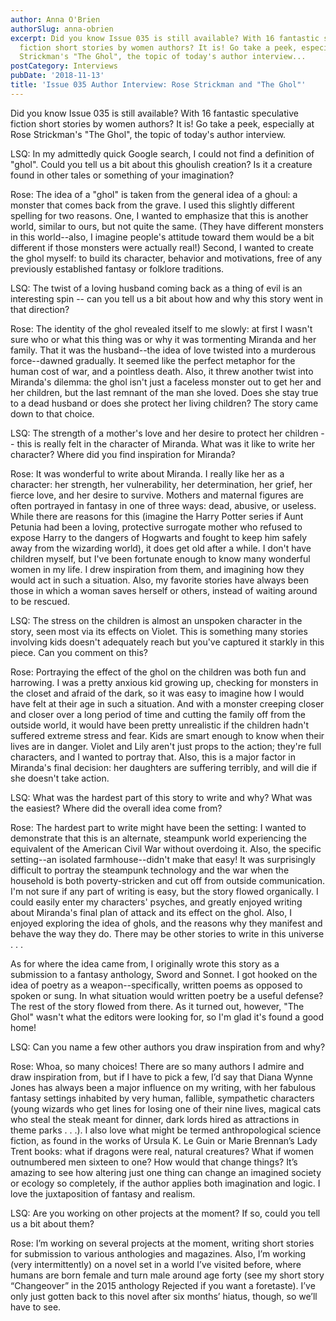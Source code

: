 ```yaml
---
author: Anna O'Brien
authorSlug: anna-obrien
excerpt: Did you know Issue 035 is still available? With 16 fantastic speculative
  fiction short stories by women authors? It is! Go take a peek, especially at Rose
  Strickman's "The Ghol", the topic of today's author interview...
postCategory: Interviews
pubDate: '2018-11-13'
title: 'Issue 035 Author Interview: Rose Strickman and "The Ghol"'
---
```

Did you know Issue 035 is still available? With 16 fantastic speculative fiction short stories by women authors? It is! Go take a peek, especially at Rose Strickman's "The Ghol", the topic of today's author interview.

LSQ: In my admittedly quick Google search, I could not find a definition of "ghol". Could you tell us a bit about this ghoulish creation? Is it a creature found in other tales or something of your imagination?

Rose: The idea of a "ghol" is taken from the general idea of a ghoul: a monster that comes back from the grave. I used this slightly different spelling for two reasons. One, I wanted to emphasize that this is another world, similar to ours, but not quite the same. (They have different monsters in this world--also, I imagine people's attitude toward them would be a bit different if those monsters were actually real!) Second, I wanted to create the ghol myself: to build its character, behavior and motivations, free of any previously established fantasy or folklore traditions.

LSQ: The twist of a loving husband coming back as a thing of evil is an interesting spin -- can you tell us a bit about how and why this story went in that direction?

Rose: The identity of the ghol revealed itself to me slowly: at first I wasn't sure who or what this thing was or why it was tormenting Miranda and her family. That it was the husband--the idea of love twisted into a murderous force--dawned gradually. It seemed like the perfect metaphor for the human cost of war, and a pointless death. Also, it threw another twist into Miranda's dilemma: the ghol isn't just a faceless monster out to get her and her children, but the last remnant of the man she loved. Does she stay true to a dead husband or does she protect her living children? The story came down to that choice.

LSQ: The strength of a mother's love and her desire to protect her children -- this is really felt in the character of Miranda. What was it like to write her character? Where did you find inspiration for Miranda?

Rose: It was wonderful to write about Miranda. I really like her as a character: her strength, her vulnerability, her determination, her grief, her fierce love, and her desire to survive. Mothers and maternal figures are often portrayed in fantasy in one of three ways: dead, abusive, or useless. While there are reasons for this (imagine the Harry Potter series if Aunt Petunia had been a loving, protective surrogate mother who refused to expose Harry to the dangers of Hogwarts and fought to keep him safely away from the wizarding world), it does get old after a while. I don't have children myself, but I've been fortunate enough to know many wonderful women in my life. I drew inspiration from them, and imagining how they would act in such a situation. Also, my favorite stories have always been those in which a woman saves herself or others, instead of waiting around to be rescued.

LSQ: The stress on the children is almost an unspoken character in the story, seen most via its effects on Violet. This is something many stories involving kids doesn't adequately reach but you've captured it starkly in this piece. Can you comment on this?

Rose: Portraying the effect of the ghol on the children was both fun and harrowing. I was a pretty anxious kid growing up, checking for monsters in the closet and afraid of the dark, so it was easy to imagine how I would have felt at their age in such a situation. And with a monster creeping closer and closer over a long period of time and cutting the family off from the outside world, it would have been pretty unrealistic if the children hadn't suffered extreme stress and fear. Kids are smart enough to know when their lives are in danger. Violet and Lily aren't just props to the action; they're full characters, and I wanted to portray that. Also, this is a major factor in Miranda's final decision: her daughters are suffering terribly, and will die if she doesn't take action.

LSQ: What was the hardest part of this story to write and why? What was the easiest? Where did the overall idea come from?

Rose: The hardest part to write might have been the setting: I wanted to demonstrate that this is an alternate, steampunk world experiencing the equivalent of the American Civil War without overdoing it. Also, the specific setting--an isolated farmhouse--didn't make that easy! It was surprisingly difficult to portray the steampunk technology and the war when the household is both poverty-stricken and cut off from outside communication. I'm not sure if any part of writing is easy, but the story flowed organically. I could easily enter my characters' psyches, and greatly enjoyed writing about Miranda's final plan of attack and its effect on the ghol. Also, I enjoyed exploring the idea of ghols, and the reasons why they manifest and behave the way they do. There may be other stories to write in this universe . . .

As for where the idea came from, I originally wrote this story as a submission to a fantasy anthology, Sword and Sonnet. I got hooked on the idea of poetry as a weapon--specifically, written poems as opposed to spoken or sung. In what situation would written poetry be a useful defense? The rest of the story flowed from there. As it turned out, however, "The Ghol" wasn't what the editors were looking for, so I'm glad it's found a good home!

LSQ: Can you name a few other authors you draw inspiration from and why?

Rose: Whoa, so many choices! There are so many authors I admire and draw inspiration from, but if I have to pick a few, I’d say that Diana Wynne Jones has always been a major influence on my writing, with her fabulous fantasy settings inhabited by very human, fallible, sympathetic characters (young wizards who get lines for losing one of their nine lives, magical cats who steal the steak meant for dinner, dark lords hired as attractions in theme parks . . .). I also love what might be termed anthropological science fiction, as found in the works of Ursula K. Le Guin or Marie Brennan’s Lady Trent books: what if dragons were real, natural creatures? What if women outnumbered men sixteen to one? How would that change things? It’s amazing to see how altering just one thing can change an imagined society or ecology so completely, if the author applies both imagination and logic. I love the juxtaposition of fantasy and realism.

LSQ: Are you working on other projects at the moment? If so, could you tell us a bit about them?

Rose: I’m working on several projects at the moment, writing short stories for submission to various anthologies and magazines. Also, I’m working (very intermittently) on a novel set in a world I’ve visited before, where humans are born female and turn male around age forty (see my short story “Changeover” in the 2015 anthology Rejected if you want a foretaste). I’ve only just gotten back to this novel after six months’ hiatus, though, so we’ll have to see.